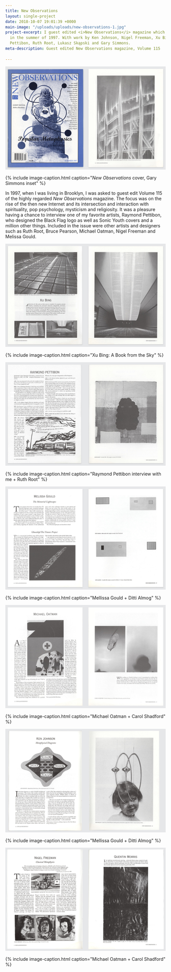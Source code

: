 ```yaml
---
title: New Observations
layout: single-project
date: 2018-10-07 19:01:39 +0000
main-image: "/uploads/uploads/new-observations-1.jpg"
project-excerpt: I guest edited <i>New Observations</i> magazine which was published
  in the summer of 1997. With work by Ken Johnson, Nigel Freeman, Xu Bing, Raymond
  Pettibon, Ruth Root, Lukasz Skąpski and Gary Simmons.
meta-description: Guest edited New Observations magazine, Volume 115

---
```

![](/uploads/uploads/new-observations-1.jpg)

{% include image-caption.html caption="<i>New Observations</i> cover, Gary Simmons inset" %}

In 1997, when I was living in Brooklyn, I was asked to guest edit Volume 115 of the highly regarded <i>New Observations</i> magazine. The focus was on the rise of the then new Internet and its intersection and interaction with spirituality, pop psychology, mysticism and religiosity. It was a pleasure having a chance to interview one of my favorite artists, Raymond Pettibon, who designed the Black Flag logo as well as Sonic Youth covers and a million other things. Included in the issue were other artists and designers such as Ruth Root, Bruce Pearson, Michael Oatman, Nigel Freeman and Melissa Gould.

<section class="project-column-one" markdown="1">

![](/uploads/uploads/new-observations-2.jpg)

{% include image-caption.html caption="Xu Bing: A Book from the Sky" %}

</section>

<section class="project-column-two" markdown="1">

![](/uploads/uploads/new-observations-3.jpg)

{% include image-caption.html caption="Raymond Pettibon interview with me + Ruth Root" %}

</section>

<section class="project-column-one" markdown="1">

![](/uploads/uploads/new-observations-4.jpg)

{% include image-caption.html caption="Mellissa Gould + Ditti Almog" %}

</section>

<section class="project-column-two" markdown="1">

![](/uploads/uploads/new-observations-5.jpg)

{% include image-caption.html caption="Michael Oatman + Carol Shadford" %}

</section>

<section class="project-column-one" markdown="1">

![](/uploads/uploads/new-observations-6.jpg)

{% include image-caption.html caption="Mellissa Gould + Ditti Almog" %}

</section>

<section class="project-column-two" markdown="1">

![](/uploads/uploads/new-observations-7.jpg)

{% include image-caption.html caption="Michael Oatman + Carol Shadford" %}

</section>